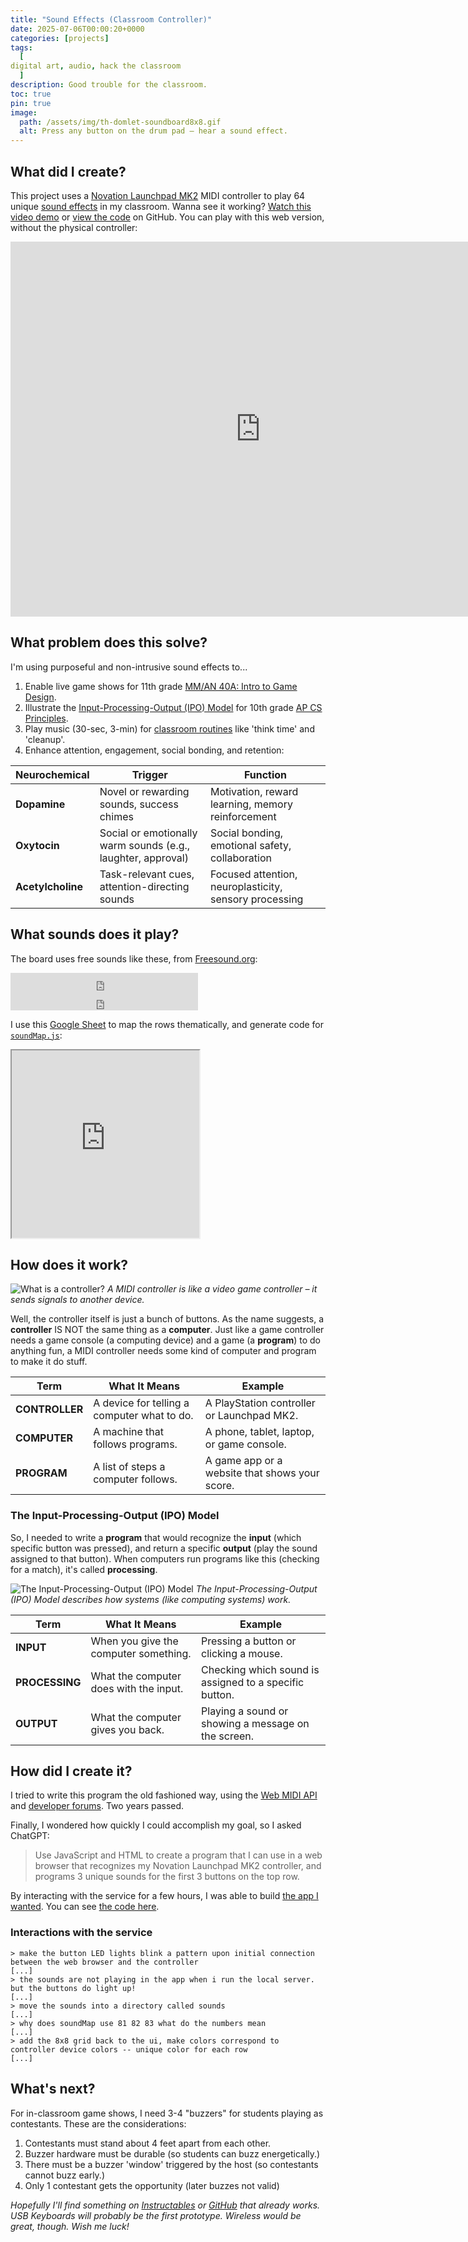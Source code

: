 ```yaml
---
title: "Sound Effects (Classroom Controller)"
date: 2025-07-06T00:00:20+0000
categories: [projects]
tags:
  [
digital art, audio, hack the classroom
  ]
description: Good trouble for the classroom.
toc: true
pin: true
image:
  path: /assets/img/th-domlet-soundboard8x8.gif
  alt: Press any button on the drum pad – hear a sound effect.
---
```


## What did I create?

This project uses a [Novation Launchpad MK2](https://www.google.com/search?q=Novation+Launchpad+MK2) MIDI controller to play 64 unique [sound effects](/posts/soundboard8x8/#what-sounds-does-it-play) in my classroom. Wanna see it working? [Watch this video demo](https://www.youtube.com/embed/3VgG6COkYkM) or [view the code](https://github.com/domlet/soundboard8x8) on GitHub. You can play with this web version, without the physical controller:

<iframe 
  src="https://domlet.github.io/soundboard8x8/" 
  width="800" 
  height="600" 
  frameborder="0" 
  allowfullscreen>
</iframe>

## What problem does this solve?

I'm using purposeful and non-intrusive sound effects to...

1. Enable live game shows for 11th grade [MM/AN 40A: Intro to Game Design](https://peralta.curriqunet.com/DynamicReports/AllFieldsReportByEntity/18698?entityType=Course&reportId=314).
1. Illustrate the [Input-Processing-Output (IPO) Model](/posts/soundboard8x8/#the-input-processing-output-ipo-model) for 10th grade [AP CS Principles](https://apcentral.collegeboard.org/courses/ap-computer-science-principles).
1. Play music (30-sec, 3-min) for [classroom routines](https://www.google.com/search?q=why+are+classroom+routines+important+for+k12) like 'think time' and 'cleanup'.
1. Enhance attention, engagement, social bonding, and retention:

| **Neurochemical** | **Trigger**                                                  | **Function**                                           |
| ----------------- | ------------------------------------------------------------ | ------------------------------------------------------ |
| **Dopamine**      | Novel or rewarding sounds, success chimes                    | Motivation, reward learning, memory reinforcement      |
| **Oxytocin**      | Social or emotionally warm sounds (e.g., laughter, approval) | Social bonding, emotional safety, collaboration        |
| **Acetylcholine** | Task-relevant cues, attention-directing sounds               | Focused attention, neuroplasticity, sensory processing |

## What sounds does it play?

The board uses free sounds like these, from [Freesound.org](https://Freesound.org):

<iframe frameborder="0" scrolling="no" src="https://freesound.org/embed/sound/iframe/109662/simple/small/" height="30"></iframe>
<iframe frameborder="0" scrolling="no" src="https://freesound.org/embed/sound/iframe/341033/simple/small/" height="30"></iframe>

I use this [Google Sheet](https://docs.google.com/spreadsheets/d/1fiIznZn5HE2m4UhUrZ5vSpa5RvrzkZxwM9SHzO1GCRw/edit?gid=0#gid=0) to map the rows thematically, and generate code for [`soundMap.js`](https://github.com/domlet/soundboard8x8/blob/main/soundMap.js):

<iframe height="300" src="https://docs.google.com/spreadsheets/d/e/2PACX-1vSxWSefMZE_2tYOPyjipr46D-nvkLu0SVs6LXJm_4q2rnnI7ajuLUXwTzt3Weg0cnhzYR2AxjvXVEEr/pubhtml?gid=1043225853&single=true"></iframe>

## How does it work?

![What is a controller?](assets/img/soundboard8x8/what-is-a-controller.png)
_A MIDI controller is like a video game controller – it sends signals to another device._

Well, the controller itself is just a bunch of buttons. As the name suggests, a **controller** IS NOT the same thing as a **computer**. Just like a game controller needs a game console (a computing device) and a game (a **program**) to do anything fun, a MIDI controller needs some kind of computer and program to make it do stuff.

| Term           | What It Means                               | Example                                        |
| -------------- | ------------------------------------------- | ---------------------------------------------- |
| **CONTROLLER** | A device for telling a computer what to do. | A PlayStation controller or Launchpad MK2.     |
| **COMPUTER**   | A machine that follows programs.            | A phone, tablet, laptop, or game console.      |
| **PROGRAM**    | A list of steps a computer follows.         | A game app or a website that shows your score. |

### The Input-Processing-Output (IPO) Model

So, I needed to write a **program** that would recognize the **input** (which specific button was pressed), and return a specific **output** (play the sound assigned to that button). When computers run programs like this (checking for a match), it's called **processing**.

![The Input-Processing-Output (IPO) Model](assets/img/soundboard8x8/input-processing-output-ap-csp.png)
_The Input-Processing-Output (IPO) Model describes how systems (like computing systems) work._

| Term           | What It Means                          | Example                                                |
| -------------- | -------------------------------------- | ------------------------------------------------------ |
| **INPUT**      | When you give the computer something.  | Pressing a button or clicking a mouse.                 |
| **PROCESSING** | What the computer does with the input. | Checking which sound is assigned to a specific button. |
| **OUTPUT**     | What the computer gives you back.      | Playing a sound or showing a message on the screen.    |

## How did I create it?

I tried to write this program the old fashioned way, using the [Web MIDI API](https://developer.mozilla.org/en-US/docs/Web/API/Web_MIDI_API) and [developer forums](https://forum.loopypro.com/discussion/49989/launchpad-programming). Two years passed.

Finally, I wondered how quickly I could accomplish my goal, so I asked ChatGPT:

> Use JavaScript and HTML to create a program that I can use in a web browser that recognizes my Novation Launchpad MK2 controller, and programs 3 unique sounds for the first 3 buttons on the top row.

By interacting with the service for a few hours, I was able to build [the app I wanted](https://domlet.github.io/soundboard8x8/). You can see [the code here](https://github.com/domlet/soundboard8x8/).

### Interactions with the service

```
> make the button LED lights blink a pattern upon initial connection between the web browser and the controller
[...]
> the sounds are not playing in the app when i run the local server. but the buttons do light up!
[...]
> move the sounds into a directory called sounds
[...]
> why does soundMap use 81 82 83 what do the numbers mean
[...]
> add the 8x8 grid back to the ui, make colors correspond to controller device colors -- unique color for each row
[...]
```

## What's next?

For in-classroom game shows, I need 3-4 "buzzers" for students playing as contestants. These are the considerations:

1. Contestants must stand about 4 feet apart from each other.
1. Buzzer hardware must be durable (so students can buzz energetically.)
1. There must be a buzzer 'window' triggered by the host (so contestants cannot buzz early.)
1. Only 1 contestant gets the opportunity (later buzzes not valid)

_Hopefully I'll find something on [Instructables](https://www.instructables.com/) or [GitHub](https://github.com/) that already works. USB Keyboards will probably be the first prototype. Wireless would be great, though. Wish me luck!_
